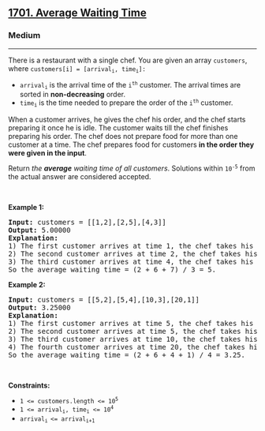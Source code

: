 <h2><a href="https://leetcode.com/problems/average-waiting-time/description/?envType=daily-question&envId=2024-07-09">1701. Average Waiting Time</a></h2><h3>Medium</h3><hr><p>There is a restaurant with a single chef. You are given an array <code>customers</code>, where <code>customers[i] = [arrival<sub>i</sub>, time<sub>i</sub>]:</code></p>

<ul>
	<li><code>arrival<sub>i</sub></code> is the arrival time of the <code>i<sup>th</sup></code> customer. The arrival times are sorted in <strong>non-decreasing</strong> order.</li>
	<li><code>time<sub>i</sub></code> is the time needed to prepare the order of the <code>i<sup>th</sup></code> customer.</li>
</ul>

<p>When a customer arrives, he gives the chef his order, and the chef starts preparing it once he is idle. The customer waits till the chef finishes preparing his order. The chef does not prepare food for more than one customer at a time. The chef prepares food for customers <strong>in the order they were given in the input</strong>.</p>

<p>Return <em>the <strong>average</strong> waiting time of all customers</em>. Solutions within <code>10<sup>-5</sup></code> from the actual answer are considered accepted.</p>

<p>&nbsp;</p>
<p><strong class="example">Example 1:</strong></p>

<pre>
<strong>Input:</strong> customers = [[1,2],[2,5],[4,3]]
<strong>Output:</strong> 5.00000
<strong>Explanation:
</strong>1) The first customer arrives at time 1, the chef takes his order and starts preparing it immediately at time 1, and finishes at time 3, so the waiting time of the first customer is 3 - 1 = 2.
2) The second customer arrives at time 2, the chef takes his order and starts preparing it at time 3, and finishes at time 8, so the waiting time of the second customer is 8 - 2 = 6.
3) The third customer arrives at time 4, the chef takes his order and starts preparing it at time 8, and finishes at time 11, so the waiting time of the third customer is 11 - 4 = 7.
So the average waiting time = (2 + 6 + 7) / 3 = 5.
</pre>

<p><strong class="example">Example 2:</strong></p>

<pre>
<strong>Input:</strong> customers = [[5,2],[5,4],[10,3],[20,1]]
<strong>Output:</strong> 3.25000
<strong>Explanation:
</strong>1) The first customer arrives at time 5, the chef takes his order and starts preparing it immediately at time 5, and finishes at time 7, so the waiting time of the first customer is 7 - 5 = 2.
2) The second customer arrives at time 5, the chef takes his order and starts preparing it at time 7, and finishes at time 11, so the waiting time of the second customer is 11 - 5 = 6.
3) The third customer arrives at time 10, the chef takes his order and starts preparing it at time 11, and finishes at time 14, so the waiting time of the third customer is 14 - 10 = 4.
4) The fourth customer arrives at time 20, the chef takes his order and starts preparing it immediately at time 20, and finishes at time 21, so the waiting time of the fourth customer is 21 - 20 = 1.
So the average waiting time = (2 + 6 + 4 + 1) / 4 = 3.25.
</pre>

<p>&nbsp;</p>
<p><strong>Constraints:</strong></p>

<ul>
	<li><code>1 &lt;= customers.length &lt;= 10<sup>5</sup></code></li>
	<li><code>1 &lt;= arrival<sub>i</sub>, time<sub>i</sub> &lt;= 10<sup>4</sup></code></li>
	<li><code>arrival<sub>i&nbsp;</sub>&lt;= arrival<sub>i+1</sub></code></li>
</ul>
